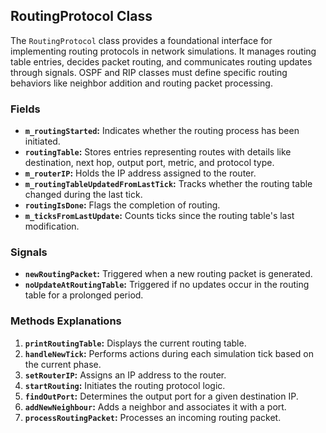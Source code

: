 ## RoutingProtocol Class

The `RoutingProtocol` class provides a foundational interface for implementing routing protocols in network simulations. It manages routing table entries, decides packet routing, and communicates routing updates through signals. OSPF and RIP classes must define specific routing behaviors like neighbor addition and routing packet processing.

### Fields

- **`m_routingStarted`:** Indicates whether the routing process has been initiated.
- **`routingTable`:** Stores entries representing routes with details like destination, next hop, output port, metric, and protocol type.
- **`m_routerIP`:** Holds the IP address assigned to the router.
- **`m_routingTableUpdatedFromLastTick`:** Tracks whether the routing table changed during the last tick.
- **`routingIsDone`:** Flags the completion of routing.
- **`m_ticksFromLastUpdate`:** Counts ticks since the routing table's last modification.

### Signals

- **`newRoutingPacket`:** Triggered when a new routing packet is generated.
- **`noUpdateAtRoutingTable`:** Triggered if no updates occur in the routing table for a prolonged period.

### Methods Explanations

1. **`printRoutingTable`:** Displays the current routing table.
2. **`handleNewTick`:** Performs actions during each simulation tick based on the current phase.
3. **`setRouterIP`:** Assigns an IP address to the router.
4. **`startRouting`:** Initiates the routing protocol logic.
5. **`findOutPort`:** Determines the output port for a given destination IP.
6. **`addNewNeighbour`:** Adds a neighbor and associates it with a port.
7. **`processRoutingPacket`:** Processes an incoming routing packet.
